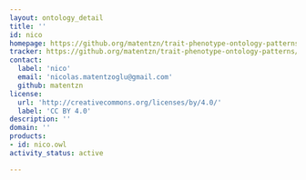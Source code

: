 ```yaml
---
layout: ontology_detail
title: ''
id: nico
homepage: https://github.org/matentzn/trait-phenotype-ontology-patterns/
tracker: https://github.org/matentzn/trait-phenotype-ontology-patterns/issues
contact:
  label: 'nico'
  email: 'nicolas.matentzoglu@gmail.com'
  github: matentzn
license:
  url: 'http://creativecommons.org/licenses/by/4.0/'
  label: 'CC BY 4.0'
description: ''
domain: ''
products:
- id: nico.owl
activity_status: active

---
```


